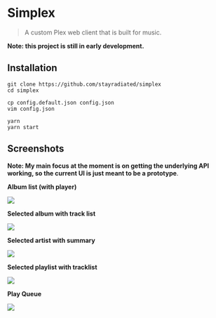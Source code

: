 # Simplex

> A custom Plex web client that is built for music.

**Note: this project is still in early development.**

## Installation

```
git clone https://github.com/stayradiated/simplex
cd simplex

cp config.default.json config.json
vim config.json

yarn
yarn start
```

## Screenshots

**Note: My main focus at the moment is on getting the underlying API working,
so the current UI is just meant to be a prototype**.

**Album list (with player)**

![](2017-01-04-115313_1366x768_scrot.png)

**Selected album with track list**

![](2017-01-04-115517_1366x768_scrot.png)

**Selected artist with summary**

![](2017-01-04-115641_1366x768_scrot.png)

**Selected playlist with tracklist**

![](2017-01-04-115714_1366x768_scrot.png)

**Play Queue**

![](2017-01-04-115757_1366x768_scrot.png)
